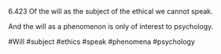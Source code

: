 6.423 Of the will as the subject of the ethical we cannot speak.

And the will as a phenomenon is only of interest to psychology.

#Will #subject #ethics #speak #phenomena #psychology 
